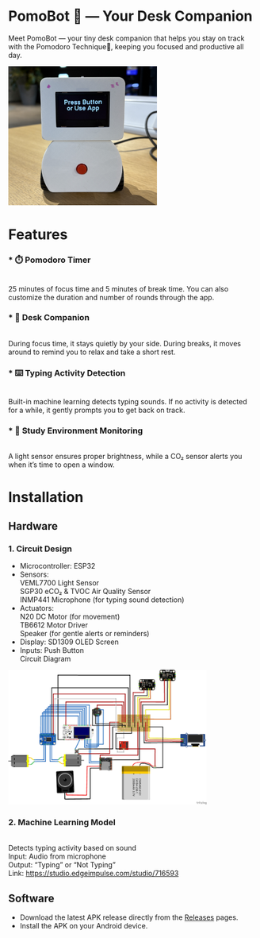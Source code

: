 # PomoBot 🤖 — Your Desk Companion
Meet PomoBot — your tiny desk companion that helps you stay on track with the Pomodoro Technique🍅, keeping you focused and productive all day.  

<img src="docs/cover1.jpg" alt="" width="300">  

# Features
### * ⏱️ Pomodoro Timer
  <br>25 minutes of focus time and 5 minutes of break time. You can also customize the duration and number of rounds through the app.
### * 🤝 Desk Companion
  <br>During focus time, it stays quietly by your side. During breaks, it moves around to remind you to relax and take a short rest.
### * ⌨️ Typing Activity Detection
  <br>Built-in machine learning detects typing sounds. If no activity is detected for a while, it gently prompts you to get back on track.
### * 🌱 Study Environment Monitoring
  <br>A light sensor ensures proper brightness, while a CO₂ sensor alerts you when it’s time to open a window.

# Installation
## Hardware  
### 1. Circuit Design  
* Microcontroller:  ESP32
* Sensors:
  <br>VEML7700 Light Sensor
  <br>SGP30 eCO₂ & TVOC Air Quality Sensor
  <br>INMP441 Microphone (for typing sound detection)
* Actuators:
  <br>N20 DC Motor (for movement)
  <br>TB6612 Motor Driver
  <br>Speaker (for gentle alerts or reminders)
* Display: SD1309 OLED Screen
* Inputs: Push Button
<br>Circuit Diagram
<img src="src/curcuit.jpg" alt="" width="400">

### 2. Machine Learning Model
   <br>Detects typing activity based on sound
   <br>Input: Audio from microphone
   <br>Output: “Typing” or “Not Typing”
   <br>Link: https://studio.edgeimpulse.com/studio/716593

## Software  
* Download the latest APK release directly from the [Releases](https://github.com/yingwuhola/Pomodoro-Robot/releases) pages.  
* Install the APK on your Android device.
